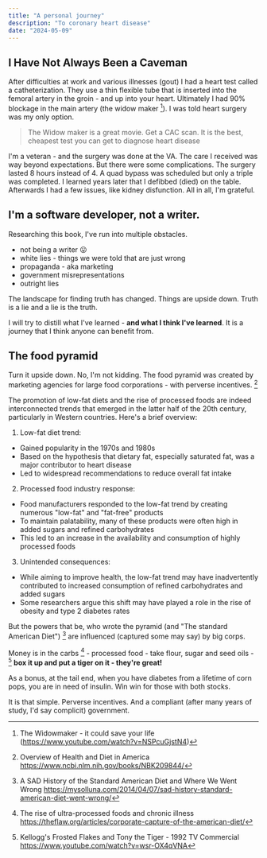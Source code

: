 ```yaml
---
title: "A personal journey"
description: "To coronary heart disease"
date: "2024-05-09"
---
```


## I Have Not Always Been a Caveman

After difficulties at work and various illnesses (gout) I had a heart test called a catheterization. They use a thin flexible tube that is inserted into the femoral artery in the groin - and up into your heart. Ultimately I had 90% blockage in the main artery (the widow maker [^1]). I was told heart surgery was 
my only option.

  > The Widow maker is a great movie. Get a CAC scan. It is the best, cheapest test you can get to diagnose heart disease


I'm a veteran - and the surgery was done at the VA. The care I received was way beyond expectations. But there were some complications. The surgery lasted 8 hours instead of 4. A quad bypass was scheduled but only a triple was completed. I learned years later that I defibbed (died) on the table. Afterwards I had a few issues, like kidney disfunction. All in all, I'm grateful.



## I'm a software developer, not a writer.

Researching this book, I've run into multiple obstacles.

- not being a writer 😛
- white lies - things we were told that are just wrong
- propaganda - aka marketing
- government misrepresentations
- outright lies


The landscape for finding truth has changed. Things are upside down. Truth is a lie and a lie is the truth. 

I will try to distill what I've learned - **and what I think I've learned**. It is a journey  that I think anyone can benefit from. 

## The food pyramid 

Turn it upside down. No, I'm not kidding. The food pyramid was created by marketing agencies for large food corporations - with perverse incentives. [^2]

The promotion of low-fat diets and the rise of processed foods are indeed interconnected trends that emerged in the latter half of the 20th century, particularly in Western countries. Here's a brief overview:

1. Low-fat diet trend:
- Gained popularity in the 1970s and 1980s
- Based on the hypothesis that dietary fat, especially saturated fat, was a major contributor to heart disease
- Led to widespread recommendations to reduce overall fat intake

2. Processed food industry response:
- Food manufacturers responded to the low-fat trend by creating numerous "low-fat" and "fat-free" products
- To maintain palatability, many of these products were often high in added sugars and refined carbohydrates
- This led to an increase in the availability and consumption of highly processed foods

3. Unintended consequences:
- While aiming to improve health, the low-fat trend may have inadvertently contributed to increased consumption of refined carbohydrates and added sugars
- Some researchers argue this shift may have played a role in the rise of obesity and type 2 diabetes rates


But the powers that be, who wrote the pyramid (and "The standard American Diet") [^3] are influenced (captured some may say) by big corps. 

Money is in the carbs [^4] - processed food - take flour, sugar and seed oils - [^5] **box it up and put a tiger on it - they're great!**

As a bonus, at the tail end, when you have diabetes from a lifetime of corn pops, you are in need of insulin. Win win for those with both stocks.

It is that simple. Perverse incentives. And a compliant (after many years of study, I'd say complicit) government.


[^1]: The Widowmaker - it could save your life  (https://www.youtube.com/watch?v=NSPcuGjstN4)


[^2]: Overview of Health and Diet in America https://www.ncbi.nlm.nih.gov/books/NBK209844/

[^3]: A SAD History of the Standard American Diet and Where We Went Wrong https://mysolluna.com/2014/04/07/sad-history-standard-american-diet-went-wrong/


[^4]:  The rise of ultra-processed foods and chronic illness https://theflaw.org/articles/corporate-capture-of-the-american-diet/


[^5]: Kellogg's Frosted Flakes and Tony the Tiger - 1992 TV Commercial https://www.youtube.com/watch?v=wsr-OX4qVNA



